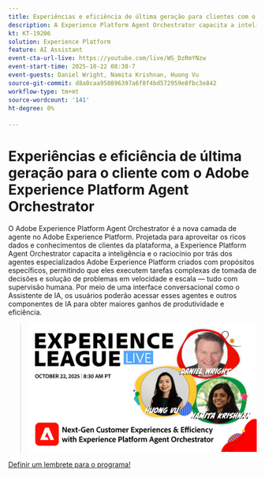 ```yaml
---
title: Experiências e eficiência de última geração para clientes com o Adobe Experience Platform Agent Orchestrator
description: A Experience Platform Agent Orchestrator capacita a inteligência e o raciocínio por trás dos agentes especializados Adobe Experience Platform criados com propósitos específicos, permitindo que eles executem tarefas complexas de tomada de decisões e solução de problemas em velocidade e escala.
kt: KT-19206
solution: Experience Platform
feature: AI Assistant
event-cta-url-live: https://youtube.com/live/WS_DzRmYNzw
event-start-time: 2025-10-22 08:30-7
event-guests: Daniel Wright, Namita Krishnan, Huong Vu
source-git-commit: d8a0caa950896397a6f8f4bd572959e8fbc3e842
workflow-type: tm+mt
source-wordcount: '141'
ht-degree: 0%

---
```


# Experiências e eficiência de última geração para o cliente com o Adobe Experience Platform Agent Orchestrator

O Adobe Experience Platform Agent Orchestrator é a nova camada de agente no Adobe Experience Platform. Projetada para aproveitar os ricos dados e conhecimentos de clientes da plataforma, a Experience Platform Agent Orchestrator capacita a inteligência e o raciocínio por trás dos agentes especializados Adobe Experience Platform criados com propósitos específicos, permitindo que eles executem tarefas complexas de tomada de decisões e solução de problemas em velocidade e escala — tudo com supervisão humana. Por meio de uma interface conversacional como o Assistente de IA, os usuários poderão acessar esses agentes e outros componentes de IA para obter maiores ganhos de produtividade e eficiência.

> ![Mostrar banner](assets/WebBanner-Oct22-2025.jpg)

[Definir um lembrete para o programa!](https://youtube.com/live/WS_DzRmYNzw)
